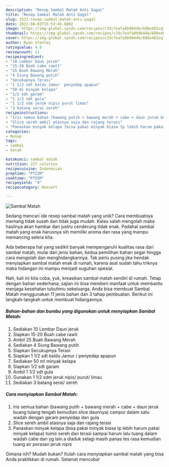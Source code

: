 ```yaml
---
description: "Resep Sambal Matah Anti Gagal"
title: "Resep Sambal Matah Anti Gagal"
slug: 1521-resep-sambal-matah-anti-gagal
date: 2021-08-03T15:53:45.600Z
image: https://img-global.cpcdn.com/recipes/c33c7eafa8b9644b/680x482cq70/sambal-matah-foto-resep-utama.jpg
thumbnail: https://img-global.cpcdn.com/recipes/c33c7eafa8b9644b/680x482cq70/sambal-matah-foto-resep-utama.jpg
cover: https://img-global.cpcdn.com/recipes/c33c7eafa8b9644b/680x482cq70/sambal-matah-foto-resep-utama.jpg
author: Ryan Stanley
ratingvalue: 4.5
reviewcount: 11
recipeingredient:
- "10 Lembar Daun jeruk"
- "15-20 Buah cabe rawit"
- "25 Buah Bawang Merah"
- "4 Siung Bawang putih"
- "Secukupnya Terasi"
- "1 1/2 sdt kaldu Jamur  penyedap apapun"
- "50 ml minyak kelapa"
- "1/2 sdt garam"
- "1 1/2 sdt gula"
- "1 1/2 sdm jeruk nipis purut limau"
- "3 batang serai sereh"
recipeinstructions:
- "Iris semua bahan (bawang putih + bawang merah + cabe + daun jeruk buang tulang tengah kemudian slice daunnya) campur dalam satu wadah dengan garam penyedap dan gula"
- "Slice sereh ambil atasnya saja dan rajang terasi"
- "Panaskan minyak kelapa (bisa pakai minyak biasa tp lebih harum pakai minyak kelapa) tumis sereh dan terasi sampai harum lalu tuang dalam wadah cabe dan yg lain.a diaduk selagi masih panas tes rasa kemudian tuang air perasan jeruk nipis"
categories:
- Resep
tags:
- sambal
- matah

katakunci: sambal matah 
nutrition: 227 calories
recipecuisine: Indonesian
preptime: "PT22M"
cooktime: "PT55M"
recipeyield: "4"
recipecategory: Dessert

---
```



![Sambal Matah](https://img-global.cpcdn.com/recipes/c33c7eafa8b9644b/680x482cq70/sambal-matah-foto-resep-utama.jpg)

Sedang mencari ide resep sambal matah yang unik? Cara membuatnya memang tidak susah dan tidak juga mudah. Kalau salah mengolah maka hasilnya akan hambar dan justru cenderung tidak enak. Padahal sambal matah yang enak harusnya sih memiliki aroma dan rasa yang mampu memancing selera kita.



Ada beberapa hal yang sedikit banyak mempengaruhi kualitas rasa dari sambal matah, mulai dari jenis bahan, kedua pemilihan bahan segar hingga cara mengolah dan menghidangkannya. Tak perlu pusing jika hendak menyiapkan sambal matah enak di rumah, karena asal sudah tahu triknya maka hidangan ini mampu menjadi suguhan spesial.


Nah, kali ini kita coba, yuk, kreasikan sambal matah sendiri di rumah. Tetap dengan bahan sederhana, sajian ini bisa memberi manfaat untuk membantu menjaga kesehatan tubuhmu sekeluarga. Anda bisa membuat Sambal Matah menggunakan 11 jenis bahan dan 3 tahap pembuatan. Berikut ini langkah-langkah untuk membuat hidangannya.

<!--inarticleads1-->

##### Bahan-bahan dan bumbu yang digunakan untuk menyiapkan Sambal Matah:

1. Sediakan 10 Lembar Daun jeruk
1. Siapkan 15-20 Buah cabe rawit
1. Ambil 25 Buah Bawang Merah
1. Sediakan 4 Siung Bawang putih
1. Siapkan Secukupnya Terasi
1. Siapkan 1 1/2 sdt kaldu Jamur / penyedap apapun
1. Sediakan 50 ml minyak kelapa
1. Siapkan 1/2 sdt garam
1. Ambil 1 1/2 sdt gula
1. Gunakan 1 1/2 sdm jeruk nipis/ purut/ limau
1. Sediakan 3 batang serai/ sereh




<!--inarticleads2-->

##### Cara menyiapkan Sambal Matah:

1. Iris semua bahan (bawang putih + bawang merah + cabe + daun jeruk buang tulang tengah kemudian slice daunnya) campur dalam satu wadah dengan garam penyedap dan gula
1. Slice sereh ambil atasnya saja dan rajang terasi
1. Panaskan minyak kelapa (bisa pakai minyak biasa tp lebih harum pakai minyak kelapa) tumis sereh dan terasi sampai harum lalu tuang dalam wadah cabe dan yg lain.a diaduk selagi masih panas tes rasa kemudian tuang air perasan jeruk nipis




Gimana nih? Mudah bukan? Itulah cara menyiapkan sambal matah yang bisa Anda praktikkan di rumah. Selamat mencoba!
